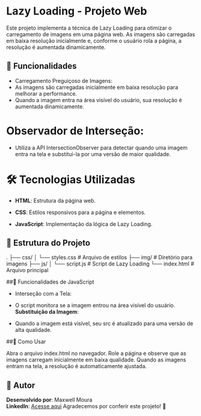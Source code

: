 # Lazy Loading - Projeto Web

Este projeto implementa a técnica de Lazy Loading para otimizar o carregamento de imagens em uma página web. As imagens são carregadas em baixa resolução inicialmente e, conforme o usuário rola a página, a resolução é aumentada dinamicamente.

## 🎯 Funcionalidades

- Carregamento Preguiçoso de Imagens:
- As imagens são carregadas inicialmente em baixa resolução para melhorar a performance.
- Quando a imagem entra na área visível do usuário, sua resolução é aumentada dinamicamente.
# Observador de Interseção:
- Utiliza a API IntersectionObserver para detectar quando uma imagem entra na tela e substitui-la por uma versão de maior qualidade.

# 🛠️ Tecnologias Utilizadas

- **HTML**: Estrutura da página web.

- **CSS**: Estilos responsivos para a página e elementos.

- **JavaScript**: Implementação da lógica de Lazy Loading.

## 📁 Estrutura do Projeto

.
├── css/
│   └── styles.css     # Arquivo de estilos
├── img/               # Diretório para imagens
├── js/
│   └── script.js      # Script de Lazy Loading
└── index.html         # Arquivo principal

##🔧 Funcionalidades de JavaScript

- Interseção com a Tela:
- O script monitora se a imagem entrou na área visível do usuário.
**Substituição da Imagem**:

- Quando a imagem está visível, seu src é atualizado para uma versão de alta qualidade.

##🚀 Como Usar

Abra o arquivo index.html no navegador.
Role a página e observe que as imagens carregam inicialmente em baixa qualidade.
Quando as imagens entram na tela, a resolução é automaticamente ajustada.


## 📧 Autor

**Desenvolvido por**: Maxwell Moura  
**LinkedIn**: [Acesse aqui](https://www.linkedin.com/in/maxwell-moura-80a33a6b/)
Agradecemos por conferir este projeto! 🚀
